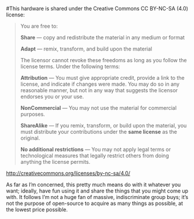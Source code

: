 
#This hardware is shared under the Creative Commons CC BY-NC-SA (4.0) license:


>You are free to:
>
>**Share** — copy and redistribute the material in any medium or format
>
>**Adapt** — remix, transform, and build upon the material
>
>The licensor cannot revoke these freedoms as long as you follow the license terms.
>Under the following terms:
>
>**Attribution** — You must give appropriate credit, provide a link to the license, 
>and indicate if changes were made. You may do so in any reasonable manner, but not 
>in any way that suggests the licensor endorses you or your use.
>
>**NonCommercial** — You may not use the material for commercial purposes.
>
>**ShareAlike** — If you remix, transform, or build upon the material, you must 
>distribute your contributions under the **same license** as the original.
>
>**No additional restrictions** — You may not apply legal terms or technological 
>measures that legally restrict others from doing anything the license permits.


http://creativecommons.org/licenses/by-nc-sa/4.0/


As far as I’m concerned, this pretty much means do with it whatever you want; ideally, have fun using it and share the things that you might come up with. It follows I’m not a huge fan of massive, indiscriminate group buys; it’s not the purpose of open-source to acquire as many things as possible, at the lowest price possible.

